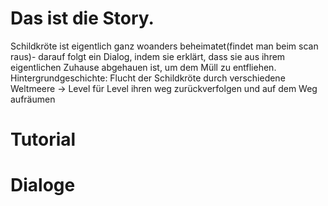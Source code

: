 # Das ist die Story.
Schildkröte ist eigentlich ganz woanders beheimatet(findet man beim scan raus)- darauf folgt ein Dialog, indem sie erklärt, 
dass sie aus ihrem eigentlichen Zuhause abgehauen ist, um dem Müll zu entfliehen.
Hintergrundgeschichte: Flucht der Schildkröte durch verschiedene Weltmeere -> Level für Level ihren weg zurückverfolgen und auf dem Weg aufräumen

# Tutorial

# Dialoge
